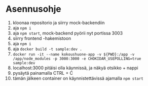 # Asennusohje

1. kloonaa repositorio ja siirry mock-backendiin
2. aja `npm i`
3. aja `npm start`, mock-backend pyörii nyt portissa 3003
4. siirry frontend -hakemistoon
5. aja `npm i`
6. aja `docker build -t sample:dev .`
7. `docker run -it --name kokoushuone-app -v ${PWD}:/app -v /app/node_modules -p 3000:3000 -e CHOKIDAR_USEPOLLING=true sample:dev`
8. localhost:3000 pitäisi olla käynnissä, ja näkyä otsikko + nappi
9. pysäytä painamalla CTRL + C
10. tämän jälkeen container on käynnistettävissä ajamalla `npm start`